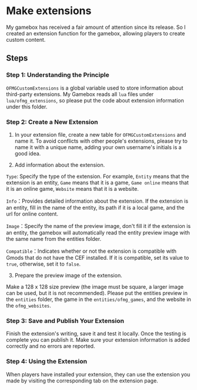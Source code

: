 # Make extensions

My gamebox has received a fair amount of attention since its release. So I created an extension function for the gamebox, allowing players to create custom content.

## Steps

### Step 1: Understanding the Principle

`OFMGCustomExtensions` is a global variable used to store information about third-party extensions. My Gamebox reads all `lua` files under `lua/ofmg_extensions`, so please put the code about extension information under this folder. 

### Step 2: Create a New Extension

1. In your extension file, create a new table for `OFMGCustomExtensions` and name it. To avoid conflicts with other people's extensions, please try to name it with a unique name, adding your own username's initials is a good idea. 

2. Add information about the extension.

`Type`: Specify the type of the extension. For example, `Entity` means that the extension is an entity, `Game` means that it is a game, `Game online` means that it is an online game, `Website` means that it is a website.

`Info`：Provides detailed information about the extension. If the extension is an entity, fill in the name of the entity, its path if it is a local game, and the url for online content. 

`Image`：Specify the name of the preview image, don't fill it if the extension is an entity, the gamebox will automatically read the entity preview image with the same name from the entities folder.

`Compatible`：Indicates whether or not the extension is compatible with Gmods that do not have the CEF installed. If it is compatible, set its value to `true`, otherwise, set it to `false`.

3. Prepare the preview image of the extension.

Make a 128 x 128 size preview (the image must be square, a larger image can be used, but it is not recommended). Please put the entities preview in the `entities` folder, the game in the `entities/ofmg_games`, and the website in the `ofmg_websites`.

### Step 3: Save and Publish Your Extension

Finish the extension's writing, save it and test it locally. Once the testing is complete you can publish it. Make sure your extension information is added correctly and no errors are reported.

### Step 4: Using the Extension

When players have installed your extension, they can use the extension you made by visiting the corresponding tab on the extension page.


